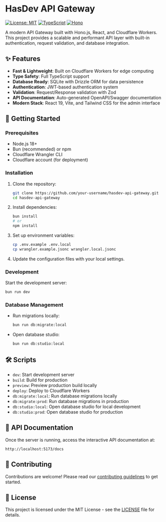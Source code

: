 # HasDev API Gateway

[![License: MIT](https://img.shields.io/badge/License-MIT-yellow.svg)](https://opensource.org/licenses/MIT)
[![TypeScript](https://img.shields.io/badge/TypeScript-4.9.5-blue.svg)](https://www.typescriptlang.org/)
[![Hono](https://img.shields.io/badge/Hono-v4.7.10-FF6B6B.svg)](https://hono.dev/)

A modern API Gateway built with Hono.js, React, and Cloudflare Workers. This project provides a scalable and performant API layer with built-in authentication, request validation, and database integration.

## ✨ Features

- **Fast & Lightweight**: Built on Cloudflare Workers for edge computing
- **Type Safety**: Full TypeScript support
- **Database Ready**: SQLite with Drizzle ORM for data persistence
- **Authentication**: JWT-based authentication system
- **Validation**: Request/Response validation with Zod
- **API Documentation**: Auto-generated OpenAPI/Swagger documentation
- **Modern Stack**: React 19, Vite, and Tailwind CSS for the admin interface

## 🚀 Getting Started

### Prerequisites

- Node.js 18+
- Bun (recommended) or npm
- Cloudflare Wrangler CLI
- Cloudflare account (for deployment)

### Installation

1. Clone the repository:
   ```bash
   git clone https://github.com/your-username/hasdev-api-gateway.git
   cd hasdev-api-gateway
   ```

2. Install dependencies:
   ```bash
   bun install
   # or
   npm install
   ```

3. Set up environment variables:
   ```bash
   cp .env.example .env.local
   cp wrangler.example.jsonc wrangler.local.jsonc
   ```

4. Update the configuration files with your local settings.

### Development

Start the development server:

```bash
bun run dev
```

### Database Management

- Run migrations locally:
  ```bash
  bun run db:migrate:local
  ```

- Open database studio:
  ```bash
  bun run db:studio:local
  ```

## 🛠️ Scripts

- `dev`: Start development server
- `build`: Build for production
- `preview`: Preview production build locally
- `deploy`: Deploy to Cloudflare Workers
- `db:migrate:local`: Run database migrations locally
- `db:migrate:prod`: Run database migrations in production
- `db:studio:local`: Open database studio for local development
- `db:studio:prod`: Open database studio for production

## 📝 API Documentation

Once the server is running, access the interactive API documentation at:

```
http://localhost:5173/docs
```

## 🤝 Contributing

Contributions are welcome! Please read our [contributing guidelines](CONTRIBUTING.md) to get started.

## 📄 License

This project is licensed under the MIT License - see the [LICENSE](LICENSE) file for details.
